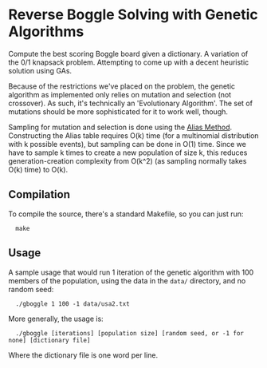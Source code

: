 # Reverse Boggle Solving with Genetic Algorithms

Compute the best scoring Boggle board given a dictionary. A variation of the 0/1 knapsack problem. Attempting to come up with a decent heuristic solution using GAs.

Because of the restrictions we've placed on the problem, the genetic algorithm as implemented only relies on mutation and selection (not crossover). As such, it's technically an 'Evolutionary Algorithm'. The set of mutations should be more sophisticated for it to work well, though.

Sampling for mutation and selection is done using the [Alias Method](https://en.wikipedia.org/wiki/Alias_method). Constructing the Alias table requires O(k) time (for a multinomial distribution with k possible events), but sampling can be done in O(1) time. Since we have to sample k times to create a new population of size k, this reduces generation-creation complexity from O(k^2) (as sampling normally takes O(k) time) to O(k).

## Compilation

To compile the source, there's a standard Makefile, so you can just run:

```
  make
```

## Usage

A sample usage that would run 1 iteration of the genetic algorithm with 100 members of the population, using the data in the `data/` directory, and no random seed:

```
  ./gboggle 1 100 -1 data/usa2.txt
```

More generally, the usage is:

```
  ./gboggle [iterations] [population size] [random seed, or -1 for none] [dictionary file]
```

Where the dictionary file is one word per line.
